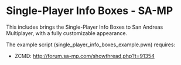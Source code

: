 # Single-Player Info Boxes - SA-MP

This includes brings the Single-Player Info Boxes to San Andreas Multiplayer, with a fully customizable appearance.

The example script (single_player_info_boxes_example.pwn) requires:
* ZCMD: http://forum.sa-mp.com/showthread.php?t=91354
